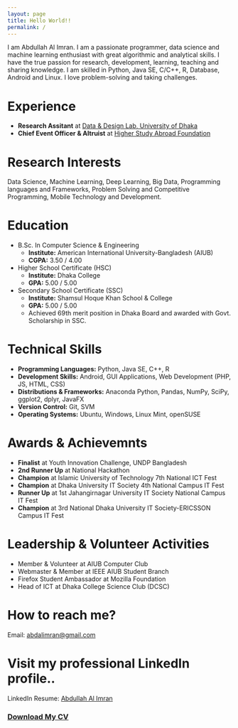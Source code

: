 ```yaml
---
layout: page
title: Hello World!!
permalink: /
---
```

I am Abdullah Al Imran. I am a passionate programmer, data science and machine learning enthusiast with great algorithmic and analytical skills. I have the true passion for research, development, learning, teaching and sharing knowledge. I am skilled in Python, Java SE, C/C++, R, Database, Android and Linux. I love problem-solving and taking challenges.

# Experience
* **Research Assitant** at [Data & Design Lab, University of Dhaka](https://www.dndlab.org)
* **Chief Event Officer & Altruist** at [Higher Study Abroad Foundation](https://www.higherstudyabroad.com/)


# Research Interests
Data Science, Machine Learning, Deep Learning, Big Data, Programming languages and Frameworks, Problem Solving and Competitive Programming, Mobile Technology and Development.


# Education
* B.Sc. In Computer Science & Engineering
  * **Institute:** American International University-Bangladesh (AIUB)
  * **CGPA:** 3.50 / 4.00
* Higher School Certificate (HSC)
  * **Institute:** Dhaka College
  * **GPA:** 5.00 / 5.00
* Secondary School Certificate (SSC)
  * **Institute:** Shamsul Hoque Khan School & College
  * **GPA:** 5.00 / 5.00
  * Achieved 69th merit position in Dhaka Board and awarded with Govt. Scholarship in SSC.


# Technical Skills
* **Programming Languages:** Python, Java SE, C++, R
* **Development Skills:** Android, GUI Applications, Web Development (PHP, JS, HTML, CSS)
* **Distributions & Frameworks:** Anaconda Python, Pandas, NumPy, SciPy, ggplot2, dplyr, JavaFX
* **Version Control:** Git, SVM
* **Operating Systems:** Ubuntu, Windows, Linux Mint, openSUSE


# Awards & Achievemnts
* **Finalist** at Youth Innovation Challenge, UNDP Bangladesh
* **2nd Runner Up** at National Hackathon
* **Champion** at Islamic University of Technology 7th National ICT Fest
* **Champion** at Dhaka University IT Society 4th National Campus IT Fest
* **Runner Up** at 1st Jahangirnagar University IT Society National Campus IT Fest
* **Champion** at 3rd National Dhaka University IT Society-ERICSSON Campus IT Fest

# Leadership & Volunteer Activities
* Member & Volunteer at AIUB Computer Club
* Webmaster & Member at IEEE AIUB Student Branch
* Firefox Student Ambassador at Mozilla Foundation
* Head of ICT at Dhaka College Science Club (DCSC)


# How to reach me?
Email: [abdalimran@gmail.com](mailto:abdalimran@gmail.com)


# Visit my professional LinkedIn profile..
LinkedIn Resume: [Abdullah Al Imran](https://bd.linkedin.com/in/abdalimran)

### [Download My CV](https://drive.google.com/open?id=1u4Lhdsussgbd7-8t_VkXa5SGHZ0JoziM)
